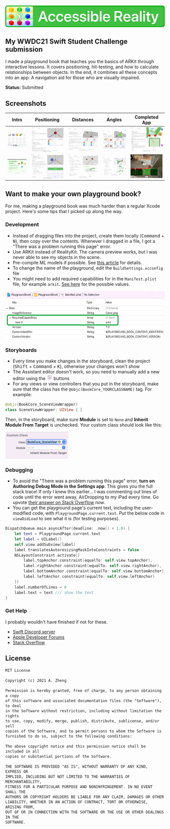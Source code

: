 ![Accessible Reality](GitHub/Header.png)

## My WWDC21 Swift Student Challenge submission
I made a playground book that teaches you the basics of ARKit through interactive lessons. It covers positioning, hit-testing, and how to calculate relationships between objects. In the end, it combines all these concepts into an app: A navigation aid for those who are visually impaired.

**Status:** Submitted

## Screenshots

Intro | Positioning | Distances | Angles | Completed App
--- | --- | --- | --- | ---
[![](GitHub/Screenshots/Thumb-Gallery.PNG)](GitHub/Screenshots/Thumb-Gallery.PNG) | [![](GitHub/Screenshots/Thumb-Positioning.PNG)](GitHub/Screenshots/Positioning.PNG) | [![](GitHub/Screenshots/Thumb-Distance.PNG)](GitHub/Screenshots/Distance.PNG) | [![](GitHub/Screenshots/Thumb-Angle.PNG)](GitHub/Screenshots/Angle.PNG) | [![](GitHub/Screenshots/Thumb-Completed.PNG)](GitHub/Screenshots/Completed.PNG)
[![](GitHub/Screenshots/Thumb-Intro.PNG)](GitHub/Screenshots/Intro.PNG) | [![](GitHub/Screenshots/Thumb-Positioning-run.PNG)](GitHub/Screenshots/Positioning-run.PNG) | [![](GitHub/Screenshots/Thumb-Distance-run.PNG)](GitHub/Screenshots/Distance-run.PNG) | [![](GitHub/Screenshots/Thumb-Angle-run.PNG)](GitHub/Screenshots/Angle-run.PNG) | [![](GitHub/Screenshots/Thumb-Completed-run.PNG)](GitHub/Screenshots/Completed-run.PNG)

## Want to make your own playground book?
For me, making a playground book was much harder than a regular Xcode project. Here's some tips that I picked up along the way.

### Development
- Instead of dragging files into the project, create them locally (<kbd>Command</kbd> + <kbd>N</kbd>), then copy over the contents. Whenever I dragged in a file, I got a "There was a problem running this page" error.
- Use ARKit instead of RealityKit. The camera preview works, but I was never able to see my objects in the scene.
- Pre-compile ML models if possible. See [this article](https://heartbeat.fritz.ai/how-to-run-and-test-core-ml-models-in-swift-playgrounds-8e4b4f9cf676) for details.
- To change the name of the playground, edit the `BuildSettings.xcconfig` file
- You might need to add required capabilities for in the `Manifest.plist` file, for example `arkit`. [See here](https://developer.apple.com/documentation/bundleresources/information_property_list/uirequireddevicecapabilities) for the possible values.

<kbd><img src="GitHub/RequiredCapabilities.png" height="150" alt="RequiredCapabilities (Array) at Root Key including Item 0 (String) set to `arkit`"></kbd>

### Storyboards
- Every time you make changes in the storyboard, clean the project (<kbd>Shift</kbd> + <kbd>Command</kbd> + <kbd>K</kbd>), otherwise your changes won't show
- The Assistant editor doesn't work, so you need to manually add a new editor using the ![](GitHub/NewEditor.png) buttons
- For any views or view controllers that you put in the storyboard, make sure that the class has the `@objc(BookCore_YOURCLASSNAME)` tag. For example:
```swift
@objc(BookCore_SceneViewWrapper)
class SceneViewWrapper: UIView { }
```
Then, in the storyboard, make sure **Module** is set to `None` and **Inherit Module From Target** is unchecked. Your custom class should look like this: 

<kbd><img src="GitHub/CustomClass.png" width="200" alt="Custom Class set to BookCore_SceneViewWrapper, with Module None and Inherit Module From Target unchecked"></kbd>


### Debugging
- To avoid the "There was a problem running this page" error, **turn on Authoring Debug Mode in the Settings app**. This gives you the full stack trace! If only I knew this earlier... I was commenting out lines of code until the error went away, AirDropping to my iPad every time. Go upvote [their answer on Stack Overflow](https://stackoverflow.com/a/67076862/14351818) *now*.
- You can get the playground page's current text, including the user-modified code, with `PlaygroundPage.current.text`. Put the below code in `viewDidLoad` to see what it is (for testing purposes).
```swift
DispatchQueue.main.asyncAfter(deadline: .now() + 1.0) {
    let text = PlaygroundPage.current.text
    let label = UILabel()
    self.view.addSubview(label)
    label.translatesAutoresizingMaskIntoConstraints = false
    NSLayoutConstraint.activate([
        label.topAnchor.constraint(equalTo: self.view.topAnchor),
        label.rightAnchor.constraint(equalTo: self.view.rightAnchor),
        label.bottomAnchor.constraint(equalTo: self.view.bottomAnchor),
        label.leftAnchor.constraint(equalTo: self.view.leftAnchor)
    ])
    label.numberOfLines = 0
    label.text = text /// show the text
}
```

### Get Help
I probably wouldn't have finished if not for these.
- [Swift Discord server](https://discord.gg/zemPCtxE)
- [Apple Developer Forums](https://developer.apple.com/forums/)
- [Stack Overflow](https://stackoverflow.com/questions/tagged/swift)

## License
```
MIT License

Copyright (c) 2021 A. Zheng

Permission is hereby granted, free of charge, to any person obtaining a copy
of this software and associated documentation files (the "Software"), to deal
in the Software without restriction, including without limitation the rights
to use, copy, modify, merge, publish, distribute, sublicense, and/or sell
copies of the Software, and to permit persons to whom the Software is
furnished to do so, subject to the following conditions:

The above copyright notice and this permission notice shall be included in all
copies or substantial portions of the Software.

THE SOFTWARE IS PROVIDED "AS IS", WITHOUT WARRANTY OF ANY KIND, EXPRESS OR
IMPLIED, INCLUDING BUT NOT LIMITED TO THE WARRANTIES OF MERCHANTABILITY,
FITNESS FOR A PARTICULAR PURPOSE AND NONINFRINGEMENT. IN NO EVENT SHALL THE
AUTHORS OR COPYRIGHT HOLDERS BE LIABLE FOR ANY CLAIM, DAMAGES OR OTHER
LIABILITY, WHETHER IN AN ACTION OF CONTRACT, TORT OR OTHERWISE, ARISING FROM,
OUT OF OR IN CONNECTION WITH THE SOFTWARE OR THE USE OR OTHER DEALINGS IN THE
SOFTWARE.
```

